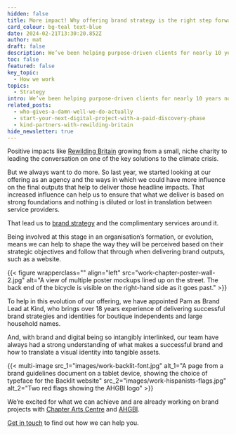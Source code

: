 ```yaml
---
hidden: false
title: More impact! Why offering brand strategy is the right step forward
card_colour: bg-teal text-blue
date: 2024-02-21T13:30:20.852Z
author: mat
draft: false
description: We’ve been helping purpose-driven clients for nearly 10 years now, but we always want to do more. That lead us to brand strategy and the complimentary services around it.
toc: false
featured: false
key_topic:
  - How we work
topics:
  - Strategy
intro: We’ve been helping purpose-driven clients for nearly 10 years now, offering digital strategy and delivery for charities, non-profits and ethical businesses that go on to have amazing positive impacts on people and the&nbsp;planet.
related_posts:
  - who-gives-a-damn-well-we-do-actually
  - start-your-next-digital-project-with-a-paid-discovery-phase
  - kind-partners-with-rewilding-britain
hide_newsletter: true
---
```


Positive impacts like [Rewilding Britain](/work/rewilding-britain/) growing from a small, niche charity to leading the conversation on one of the key solutions to the climate crisis.

But we always want to do more. So last year, we started looking at our offering as an agency and the ways in which we could have more influence on the final outputs that help to deliver those headline impacts. That increased influence can help us to ensure that what we deliver is based on strong foundations and nothing is diluted or lost in translation between service providers.

That lead us to [brand strategy](blog/brand-strategy-make-an-impact/) and the complimentary services around it.

Being involved at this stage in an organisation’s formation, or evolution, means we can help to shape the way they will be perceived based on their strategic objectives and follow that through when delivering brand outputs, such as a website.

{{< figure wrapperclass="" align="left" src="work-chapter-poster-wall-2.jpg" alt="A view of multiple poster mockups lined up on the street. The back end of the bicycle is visible on the right-hand side as it goes past." >}}


To help in this evolution of our offering, we have appointed Pam as Brand Lead at Kind, who brings over 18 years experience of delivering successful brand strategies and identities for boutique independents and large household names.

And, with brand and digital being so intangibly interlinked, our team have always had a strong understanding of what makes a successful brand and how to translate a visual identity into tangible assets.

{{< multi-image
  src_1="images/work-backlit-font.jpg" alt_1="A page from a brand guidelines document on a tablet device, showing the choice of typeface for the Backlit website"
  src_2="images/work-hispanists-flags.jpg" alt_2="Two red flags showing the AHGBI logo" >}}


We’re excited for what we can achieve and are already working on brand projects with [Chapter Arts Centre](/work/chapter/) and [AHGBI](/work/hispanists/).

[Get in touch](/contact/) to find out how we can help you.